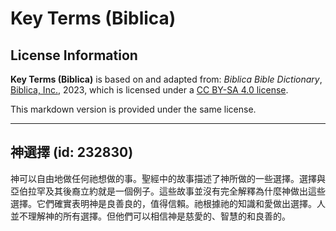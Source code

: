 # Key Terms (Biblica)

## License Information

**Key Terms (Biblica)** is based on and adapted from: _Biblica Bible Dictionary_, [Biblica, Inc.](https://www.biblica.com/), 2023, which is licensed under a [CC BY-SA 4.0 license](https://creativecommons.org/licenses/by-sa/4.0/legalcode.en).

This markdown version is provided under the same license.



--------------------------------

## 神選擇 (id: 232830)

神可以自由地做任何祂想做的事。聖經中的故事描述了神所做的一些選擇。選擇與亞伯拉罕及其後裔立約就是一個例子。這些故事並沒有完全解釋為什麼神做出這些選擇。它們確實表明神是良善良的，值得信賴。祂根據祂的知識和愛做出選擇。人並不理解神的所有選擇。但他們可以相信神是慈愛的、智慧的和良善的。


